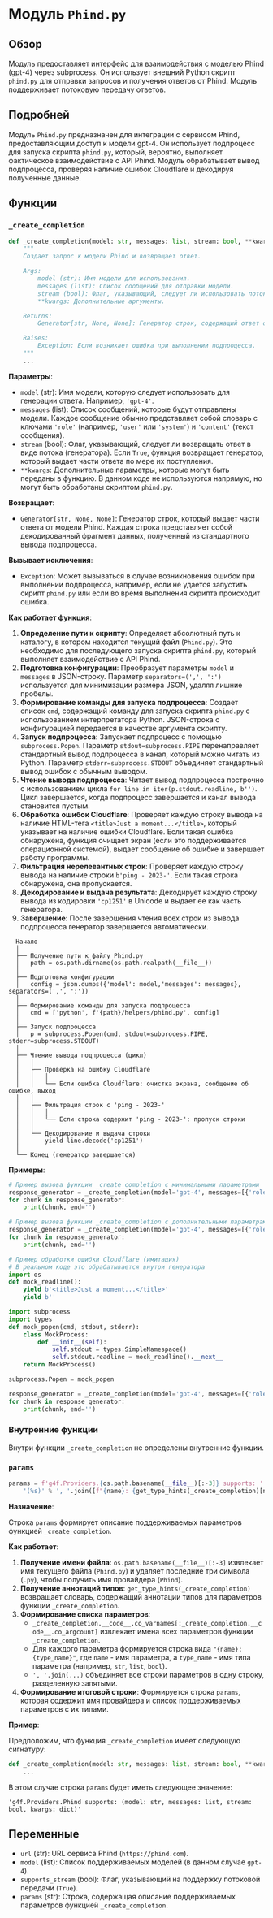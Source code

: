 # Модуль `Phind.py`

## Обзор

Модуль предоставляет интерфейс для взаимодействия с моделью Phind (gpt-4) через subprocess. Он использует внешний Python скрипт `phind.py` для отправки запросов и получения ответов от Phind.
Модуль поддерживает потоковую передачу ответов.

## Подробней

Модуль `Phind.py` предназначен для интеграции с сервисом Phind, предоставляющим доступ к модели gpt-4. Он использует подпроцесс для запуска скрипта `phind.py`, который, вероятно, выполняет фактическое взаимодействие с API Phind. Модуль обрабатывает вывод подпроцесса, проверяя наличие ошибок Cloudflare и декодируя полученные данные.

## Функции

### `_create_completion`

```python
def _create_completion(model: str, messages: list, stream: bool, **kwargs):
    """
    Создает запрос к модели Phind и возвращает ответ.

    Args:
        model (str): Имя модели для использования.
        messages (list): Список сообщений для отправки модели.
        stream (bool): Флаг, указывающий, следует ли использовать потоковую передачу.
        **kwargs: Дополнительные аргументы.

    Returns:
        Generator[str, None, None]: Генератор строк, содержащий ответ от модели.

    Raises:
        Exception: Если возникает ошибка при выполнении подпроцесса.
    """
    ...
```

**Параметры**:

-   `model` (str): Имя модели, которую следует использовать для генерации ответа. Например, `'gpt-4'`.
-   `messages` (list): Список сообщений, которые будут отправлены модели. Каждое сообщение обычно представляет собой словарь с ключами `'role'` (например, `'user'` или `'system'`) и `'content'` (текст сообщения).
-   `stream` (bool): Флаг, указывающий, следует ли возвращать ответ в виде потока (генератора). Если `True`, функция возвращает генератор, который выдает части ответа по мере их поступления.
-   `**kwargs`: Дополнительные параметры, которые могут быть переданы в функцию. В данном коде не используются напрямую, но могут быть обработаны скриптом `phind.py`.

**Возвращает**:

-   `Generator[str, None, None]`: Генератор строк, который выдает части ответа от модели Phind. Каждая строка представляет собой декодированный фрагмент данных, полученный из стандартного вывода подпроцесса.

**Вызывает исключения**:

-   `Exception`: Может вызываться в случае возникновения ошибок при выполнении подпроцесса, например, если не удается запустить скрипт `phind.py` или если во время выполнения скрипта происходит ошибка.

**Как работает функция**:

1.  **Определение пути к скрипту**: Определяет абсолютный путь к каталогу, в котором находится текущий файл (`Phind.py`). Это необходимо для последующего запуска скрипта `phind.py`, который выполняет взаимодействие с API Phind.
2.  **Подготовка конфигурации**: Преобразует параметры `model` и `messages` в JSON-строку. Параметр `separators=(',', ':')` используется для минимизации размера JSON, удаляя лишние пробелы.
3.  **Формирование команды для запуска подпроцесса**: Создает список `cmd`, содержащий команду для запуска скрипта `phind.py` с использованием интерпретатора Python. JSON-строка с конфигурацией передается в качестве аргумента скрипту.
4.  **Запуск подпроцесса**: Запускает подпроцесс с помощью `subprocess.Popen`. Параметр `stdout=subprocess.PIPE` перенаправляет стандартный вывод подпроцесса в канал, который можно читать из Python. Параметр `stderr=subprocess.STDOUT` объединяет стандартный вывод ошибок с обычным выводом.
5.  **Чтение вывода подпроцесса**: Читает вывод подпроцесса построчно с использованием цикла `for line in iter(p.stdout.readline, b'')`. Цикл завершается, когда подпроцесс завершается и канал вывода становится пустым.
6.  **Обработка ошибок Cloudflare**: Проверяет каждую строку вывода на наличие HTML-тега `<title>Just a moment...</title>`, который указывает на наличие ошибки Cloudflare. Если такая ошибка обнаружена, функция очищает экран (если это поддерживается операционной системой), выдает сообщение об ошибке и завершает работу программы.
7.  **Фильтрация нерелевантных строк**: Проверяет каждую строку вывода на наличие строки `b'ping - 2023-'`. Если такая строка обнаружена, она пропускается.
8.  **Декодирование и выдача результата**: Декодирует каждую строку вывода из кодировки `'cp1251'` в Unicode и выдает ее как часть генератора.
9.  **Завершение**: После завершения чтения всех строк из вывода подпроцесса генератор завершается автоматически.

```
  Начало
  │
  ├── Получение пути к файлу Phind.py
  │   path = os.path.dirname(os.path.realpath(__file__))
  │
  ├── Подготовка конфигурации
  │   config = json.dumps({'model': model,'messages': messages}, separators=(',', ':'))
  │
  ├── Формирование команды для запуска подпроцесса
  │   cmd = ['python', f'{path}/helpers/phind.py', config]
  │
  ├── Запуск подпроцесса
  │   p = subprocess.Popen(cmd, stdout=subprocess.PIPE, stderr=subprocess.STDOUT)
  │
  ├── Чтение вывода подпроцесса (цикл)
  │   │
  │   ├── Проверка на ошибку Cloudflare
  │   │   │
  │   │   └── Если ошибка Cloudflare: очистка экрана, сообщение об ошибке, выход
  │   │
  │   ├── Фильтрация строк с 'ping - 2023-'
  │   │   │
  │   │   └── Если строка содержит 'ping - 2023-': пропуск строки
  │   │
  │   └── Декодирование и выдача строки
  │       yield line.decode('cp1251')
  │
  └── Конец (генератор завершается)
```

**Примеры**:

```python
# Пример вызова функции _create_completion с минимальными параметрами
response_generator = _create_completion(model='gpt-4', messages=[{'role': 'user', 'content': 'Hello, Phind!'}], stream=True)
for chunk in response_generator:
    print(chunk, end='')

# Пример вызова функции _create_completion с дополнительными параметрами (kwargs)
response_generator = _create_completion(model='gpt-4', messages=[{'role': 'user', 'content': 'Tell me a joke.'}], stream=True, temperature=0.7, max_tokens=100)
for chunk in response_generator:
    print(chunk, end='')

# Пример обработки ошибки Cloudflare (имитация)
# В реальном коде это обрабатывается внутри генератора
import os
def mock_readline():
    yield b'<title>Just a moment...</title>'
    yield b''

import subprocess
import types
def mock_popen(cmd, stdout, stderr):
    class MockProcess:
        def __init__(self):
            self.stdout = types.SimpleNamespace()
            self.stdout.readline = mock_readline().__next__
    return MockProcess()

subprocess.Popen = mock_popen

response_generator = _create_completion(model='gpt-4', messages=[{'role': 'user', 'content': 'Hello, Phind!'}], stream=True)
for chunk in response_generator:
    print(chunk, end='')
```

### Внутренние функции

Внутри функции `_create_completion` не определены внутренние функции.

### `params`

```python
params = f'g4f.Providers.{os.path.basename(__file__)[:-3]} supports: ' + \
    '(%s)' % ', '.join([f"{name}: {get_type_hints(_create_completion)[name].__name__}" for name in _create_completion.__code__.co_varnames[:_create_completion.__code__.co_argcount]])
```

**Назначение**:

Строка `params` формирует описание поддерживаемых параметров функцией `_create_completion`.

**Как работает**:

1.  **Получение имени файла**: `os.path.basename(__file__)[:-3]` извлекает имя текущего файла (`Phind.py`) и удаляет последние три символа (`.py`), чтобы получить имя провайдера (`Phind`).
2.  **Получение аннотаций типов**: `get_type_hints(_create_completion)` возвращает словарь, содержащий аннотации типов для параметров функции `_create_completion`.
3.  **Формирование списка параметров**:
    *   `_create_completion.__code__.co_varnames[:_create_completion.__code__.co_argcount]` извлекает имена всех параметров функции `_create_completion`.
    *   Для каждого параметра формируется строка вида `"{name}: {type_name}"`, где `name` - имя параметра, а `type_name` - имя типа параметра (например, `str`, `list`, `bool`).
    *   `', '.join(...)` объединяет все строки параметров в одну строку, разделенную запятыми.
4.  **Формирование итоговой строки**: Формируется строка `params`, которая содержит имя провайдера и список поддерживаемых параметров с их типами.

**Пример**:

Предположим, что функция `_create_completion` имеет следующую сигнатуру:

```python
def _create_completion(model: str, messages: list, stream: bool, **kwargs):
    ...
```

В этом случае строка `params` будет иметь следующее значение:

```
'g4f.Providers.Phind supports: (model: str, messages: list, stream: bool, kwargs: dict)'
```

## Переменные

-   `url` (str): URL сервиса Phind (`https://phind.com`).
-   `model` (list): Список поддерживаемых моделей (в данном случае `gpt-4`).
-   `supports_stream` (bool): Флаг, указывающий на поддержку потоковой передачи (`True`).
-   `params` (str): Строка, содержащая описание поддерживаемых параметров функцией `_create_completion`.